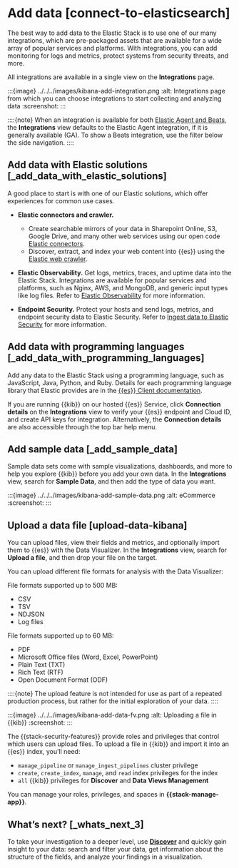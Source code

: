 # Add data [connect-to-elasticsearch]

The best way to add data to the Elastic Stack is to use one of our many integrations, which are pre-packaged assets that are available for a wide array of popular services and platforms. With integrations, you can add monitoring for logs and metrics, protect systems from security threats, and more.

All integrations are available in a single view on the **Integrations** page.

:::{image} ../../../images/kibana-add-integration.png
:alt: Integrations page from which you can choose integrations to start collecting and analyzing data
:screenshot:
:::

::::{note}
When an integration is available for both [Elastic Agent and Beats](../../../manage-data/ingest/tools.md), the **Integrations** view defaults to the Elastic Agent integration, if it is generally available (GA). To show a Beats integration, use the filter below the side navigation.
::::



## Add data with Elastic solutions [_add_data_with_elastic_solutions]

A good place to start is with one of our Elastic solutions, which offer experiences for common use cases.

* **Elastic connectors and crawler.**

    * Create searchable mirrors of your data in Sharepoint Online, S3, Google Drive, and many other web services using our open code [Elastic connectors](elasticsearch://reference/ingestion-tools/search-connectors/index.md).
    * Discover, extract, and index your web content into {{es}} using the [Elastic web crawler](https://www.elastic.co/guide/en/enterprise-search/current/crawler.html).

* **Elastic Observability.** Get logs, metrics, traces, and uptime data into the Elastic Stack. Integrations are available for popular services and platforms, such as Nginx, AWS, and MongoDB, and generic input types like log files. Refer to [Elastic Observability](../../../solutions/observability/get-started/what-is-elastic-observability.md) for more information.
* **Endpoint Security.** Protect your hosts and send logs, metrics, and endpoint security data to Elastic Security. Refer to [Ingest data to Elastic Security](../../../solutions/security/get-started/ingest-data-to-elastic-security.md) for more information.


## Add data with programming languages [_add_data_with_programming_languages]

Add any data to the Elastic Stack using a programming language, such as JavaScript, Java, Python, and Ruby. Details for each programming language library that Elastic provides are in the [{{es}} Client documentation](https://www.elastic.co/guide/en/elasticsearch/client/index.html).

If you are running {{kib}} on our hosted {{es}} Service, click **Connection details** on the **Integrations** view to verify your {{es}} endpoint and Cloud ID, and create API keys for integration. Alternatively, the **Connection details** are also accessible through the top bar help menu.


## Add sample data [_add_sample_data]

Sample data sets come with sample visualizations, dashboards, and more to help you explore {{kib}} before you add your own data. In the **Integrations** view, search for **Sample Data**, and then add the type of data you want.

:::{image} ../../../images/kibana-add-sample-data.png
:alt: eCommerce
:screenshot:
:::


## Upload a data file [upload-data-kibana]

You can upload files, view their fields and metrics, and optionally import them to {{es}} with the Data Visualizer. In the **Integrations** view, search for **Upload a file**, and then drop your file on the target.

You can upload different file formats for analysis with the Data Visualizer:

File formats supported up to 500 MB:

* CSV
* TSV
* NDJSON
* Log files

File formats supported up to 60 MB:

* PDF
* Microsoft Office files (Word, Excel, PowerPoint)
* Plain Text (TXT)
* Rich Text (RTF)
* Open Document Format (ODF)

::::{note}
The upload feature is not intended for use as part of a repeated production process, but rather for the initial exploration of your data.
::::


:::{image} ../../../images/kibana-add-data-fv.png
:alt: Uploading a file in {{kib}}
:screenshot:
:::

The {{stack-security-features}} provide roles and privileges that control which users can upload files. To upload a file in {{kib}} and import it into an {{es}} index, you’ll need:

* `manage_pipeline` or `manage_ingest_pipelines` cluster privilege
* `create`, `create_index`, `manage`, and `read` index privileges for the index
* `all` {{kib}} privileges for **Discover** and **Data Views Management**

You can manage your roles, privileges, and spaces in **{{stack-manage-app}}**.


## What’s next? [_whats_next_3]

To take your investigation to a deeper level, use [**Discover**](../../../explore-analyze/discover.md) and quickly gain insight to your data: search and filter your data, get information about the structure of the fields, and analyze your findings in a visualization.
